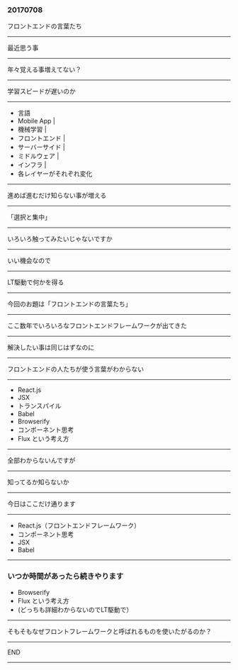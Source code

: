 ### 20170708

フロントエンドの言葉たち

---

最近思う事

---

年々覚える事増えてない？

---

学習スピードが遅いのか

---

- 言語
- Mobile App |
- 機械学習 |
- フロントエンド |
- サーバーサイド |
- ミドルウェア |
- インフラ |
- 各レイヤーがそれぞれ変化

---

進めば進むだけ知らない事が増える

---

「選択と集中」

---

いろいろ触ってみたいじゃないですか

---

いい機会なので

---

LT駆動で何かを得る

---

今回のお題は「フロントエンドの言葉たち」

---

ここ数年でいろいろなフロントエンドフレームワークが出てきた

---

解決したい事は同じはずなのに

---

フロントエンドの人たちが使う言葉がわからない

---

- React.js
- JSX
- トランスパイル
- Babel
- Browserify
- コンポーネント思考
- Flux という考え方

---

全部わからないんですが

---

知ってるか知らないか

---

今日はここだけ通ります

---

- React.js（フロントエンドフレームワーク）
- コンポーネント思考
- JSX
- Babel

---
### いつか時間があったら続きやります

- Browserify
- Flux という考え方
- (どっちも詳細わからないのでLT駆動で）

---

そもそもなぜフロントフレームワークと呼ばれるものを使いたがるのか？

---

END

---
